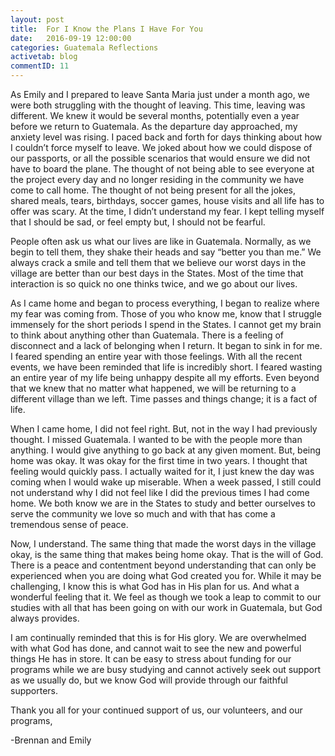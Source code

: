 ```yaml
---
layout: post
title:  For I Know the Plans I Have For You
date:   2016-09-19 12:00:00
categories: Guatemala Reflections
activetab: blog
commentID: 11
---
```


As Emily and I prepared to leave Santa Maria just under a month ago, we were both struggling with the thought of leaving. This time, leaving was different. We knew it would be several months, potentially even a year before we return to Guatemala. As the departure day approached, my anxiety level was rising. I paced back and forth for days thinking about how I couldn’t force myself to leave. We joked about how we could dispose of our passports, or all the possible scenarios that would ensure we did not have to board the plane.  The thought of not being able to see everyone at the project every day and no longer residing in the community we have come to call home. The thought of not being present for all the jokes, shared meals, tears, birthdays, soccer games, house visits and all life has to offer was scary. At the time, I didn’t understand my fear. I kept telling myself that I should be sad, or feel empty but, I should not be fearful.  

People often ask us what our lives are like in Guatemala. Normally, as we begin to tell them, they shake their heads and say “better you than me.” We always crack a smile and tell them that we believe our worst days in the village are better than our best days in the States. Most of the time that interaction is so quick no one thinks twice, and we go about our lives.

As I came home and began to process everything, I began to realize where my fear was coming from. Those of you who know me, know that I struggle immensely for the short periods I spend in the States. I cannot get my brain to think about anything other than Guatemala. There is a feeling of disconnect and a lack of belonging when I return. It began to sink in for me. I feared spending an entire year with those feelings. With all the recent events, we have been reminded that life is incredibly short. I feared wasting an entire year of my life being unhappy despite all my efforts. Even beyond that we knew that no matter what happened, we will be returning to a different village than we left. Time passes and things change; it is a fact of life.

When I came home, I did not feel right. But, not in the way I had previously thought. I missed Guatemala. I wanted to be with the people more than anything. I would give anything to go back at any given moment. But, being home was okay. It was okay for the first time in two years. I thought that feeling would quickly pass. I actually waited for it, I just knew the day was coming when I would wake up miserable. When a week passed, I still could not understand why I did not feel like I did the previous times I had come home. We both know we are in the States to study and better ourselves to serve the community we love so much and with that has come a tremendous sense of peace. 

Now, I understand. The same thing that made the worst days in the village okay, is the same thing that makes being home okay. That is the will of God. There is a peace and contentment beyond understanding that can only be experienced when you are doing what God created you for. While it may be challenging, I know this is what God has in His plan for us.  And what a wonderful feeling that it. We feel as though we took a leap to commit to our studies with all that has been going on with our work in Guatemala, but God always provides. 

I am continually reminded that this is for His glory. We are overwhelmed with what God has done, and cannot wait to see the new and powerful things He has in store. It can be easy to stress about funding for our programs while we are busy studying and cannot actively seek out support as we usually do, but we know God will provide through our faithful supporters. 

Thank you all for your continued support of us, our volunteers, and our programs,

-Brennan and Emily 

